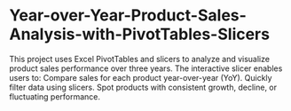 # Year-over-Year-Product-Sales-Analysis-with-PivotTables-Slicers
This project uses Excel PivotTables and slicers to analyze and visualize product sales performance over three years. The interactive slicer enables users to:  Compare sales for each product year-over-year (YoY).  Quickly filter data using slicers. Spot products with consistent growth, decline, or fluctuating performance. 
